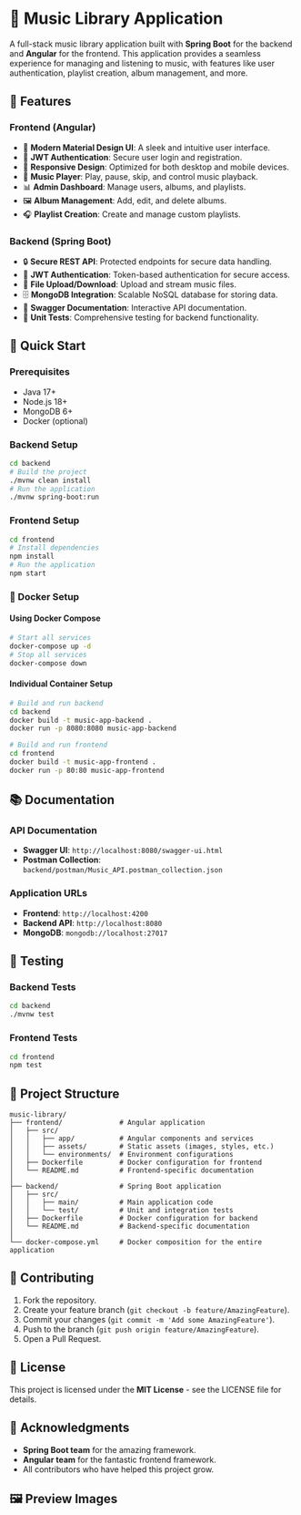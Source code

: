 # 🎵 Music Library Application

A full-stack music library application built with **Spring Boot** for the backend and **Angular** for the frontend. This application provides a seamless experience for managing and listening to music, with features like user authentication, playlist creation, album management, and more.

## 🌟 Features

### Frontend (Angular)
- 🎨 **Modern Material Design UI**: A sleek and intuitive user interface.
- 🔐 **JWT Authentication**: Secure user login and registration.
- 📱 **Responsive Design**: Optimized for both desktop and mobile devices.
- 🎵 **Music Player**: Play, pause, skip, and control music playback.
- 📊 **Admin Dashboard**: Manage users, albums, and playlists.
- 🖼️ **Album Management**: Add, edit, and delete albums.
- 🎧 **Playlist Creation**: Create and manage custom playlists.

### Backend (Spring Boot)
- 🔒 **Secure REST API**: Protected endpoints for secure data handling.
- 🎫 **JWT Authentication**: Token-based authentication for secure access.
- 📁 **File Upload/Download**: Upload and stream music files.
- 🗄️ **MongoDB Integration**: Scalable NoSQL database for storing data.
- 📝 **Swagger Documentation**: Interactive API documentation.
- 🧪 **Unit Tests**: Comprehensive testing for backend functionality.

## 🚀 Quick Start

### Prerequisites
- Java 17+
- Node.js 18+
- MongoDB 6+
- Docker (optional)

### Backend Setup
```bash
cd backend
# Build the project
./mvnw clean install
# Run the application
./mvnw spring-boot:run
```

### Frontend Setup
```bash
cd frontend
# Install dependencies
npm install
# Run the application
npm start
```

### 🐳 Docker Setup

#### Using Docker Compose
```bash
# Start all services
docker-compose up -d
# Stop all services
docker-compose down
```

#### Individual Container Setup
```bash
# Build and run backend
cd backend
docker build -t music-app-backend .
docker run -p 8080:8080 music-app-backend

# Build and run frontend
cd frontend
docker build -t music-app-frontend .
docker run -p 80:80 music-app-frontend
```

## 📚 Documentation

### API Documentation
- **Swagger UI**: `http://localhost:8080/swagger-ui.html`
- **Postman Collection**: `backend/postman/Music_API.postman_collection.json`

### Application URLs
- **Frontend**: `http://localhost:4200`
- **Backend API**: `http://localhost:8080`
- **MongoDB**: `mongodb://localhost:27017`

## 🧪 Testing

### Backend Tests
```bash
cd backend
./mvnw test
```

### Frontend Tests
```bash
cd frontend
npm test
```

## 📁 Project Structure
```
music-library/
├── frontend/              # Angular application
│   ├── src/
│   │   ├── app/           # Angular components and services
│   │   ├── assets/        # Static assets (images, styles, etc.)
│   │   └── environments/  # Environment configurations
│   ├── Dockerfile         # Docker configuration for frontend
│   └── README.md          # Frontend-specific documentation
│
├── backend/               # Spring Boot application
│   ├── src/
│   │   ├── main/          # Main application code
│   │   └── test/          # Unit and integration tests
│   ├── Dockerfile         # Docker configuration for backend
│   └── README.md          # Backend-specific documentation
│
└── docker-compose.yml     # Docker composition for the entire application
```

## 👥 Contributing
1. Fork the repository.
2. Create your feature branch (`git checkout -b feature/AmazingFeature`).
3. Commit your changes (`git commit -m 'Add some AmazingFeature'`).
4. Push to the branch (`git push origin feature/AmazingFeature`).
5. Open a Pull Request.

## 📝 License
This project is licensed under the **MIT License** - see the LICENSE file for details.

## 🙏 Acknowledgments
- **Spring Boot team** for the amazing framework.
- **Angular team** for the fantastic frontend framework.
- All contributors who have helped this project grow.

## 🖼️ Preview Images
<!-- Add your images here -->